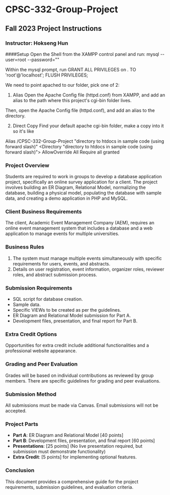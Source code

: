 # CPSC-332-Group-Project
## Fall 2023 Project Instructions

### Instructor: Hokseng Hun




####Setup
Open the Shell from the XAMPP control panel and run: mysql --user=root --password=""

Within the mysql prompt, run GRANT ALL PRIVILEGES on *.* TO 'root'@'localhost'; FLUSH PRIVILEGES;

We need to point apached to our folder, pick one of 2:
1) Alias
Open the Apache Config file (httpd.conf) from XAMPP, and add an alias to the path where this project's cgi-bin folder lives.

Then, open the Apache Config file (httpd.conf), and add an alias to the directory.

2) Direct Copy
Find your default apache cgi-bin folder, make a copy into it so it's like

Alias /CPSC-332-Group-Project "directory to htdocs in sample code (using forward slash)"
<Directory "directory to htdocs in sample code (using forward slash)">
    AllowOverride All
    Require all granted
</Directory>


### Project Overview
Students are required to work in groups to develop a database application project, specifically an online survey application for a client. The project involves building an ER Diagram, Relational Model, normalizing the database, building a physical model, populating the database with sample data, and creating a demo application in PHP and MySQL.

### Client Business Requirements
The client, Academic Event Management Company (AEM), requires an online event management system that includes a database and a web application to manage events for multiple universities.

### Business Rules
1. The system must manage multiple events simultaneously with specific requirements for users, events, and abstracts.
2. Details on user registration, event information, organizer roles, reviewer roles, and abstract submission process.

### Submission Requirements
- SQL script for database creation.
- Sample data.
- Specific VIEWs to be created as per the guidelines.
- ER Diagram and Relational Model submission for Part A.
- Development files, presentation, and final report for Part B.

### Extra Credit Options
Opportunities for extra credit include additional functionalities and a professional website appearance.

### Grading and Peer Evaluation
Grades will be based on individual contributions as reviewed by group members. There are specific guidelines for grading and peer evaluations.

### Submission Method
All submissions must be made via Canvas. Email submissions will not be accepted.

### Project Parts
- **Part A**: ER Diagram and Relational Model [40 points]
- **Part B**: Development files, presentation, and final report [60 points]
- **Presentations**: [25 points] (No live presentation required, but submission must demonstrate functionality)
- **Extra Credit**: [5 points] for implementing optional features.

### Conclusion
This document provides a comprehensive guide for the project requirements, submission guidelines, and evaluation criteria.

